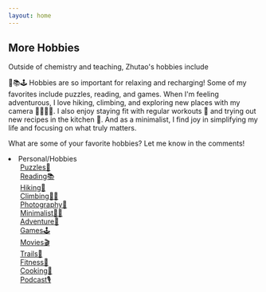 ```yaml
---
layout: home
---
```


## More Hobbies

Outside of chemistry and teaching, Zhutao's hobbies include

🧩📚🕹️ Hobbies are so important for relaxing and recharging! Some of my favorites include puzzles, reading, and games. When I'm feeling adventurous, I love hiking, climbing, and exploring new places with my camera 🌄🧗‍♂️📸. I also enjoy staying fit with regular workouts 💪 and trying out new recipes in the kitchen 🍳. And as a minimalist, I find joy in simplifying my life and focusing on what truly matters. 

What are some of your favorite hobbies? Let me know in the comments!


<li>Personal/Hobbies
<ul>
    <li><a href="{{ site.github.url }}/s/hobbies-puzzles">Puzzles🧩</a></li>
    <li><a href="{{ site.github.url }}/s/hobbies-reading">Reading📚</a></li>
    <li><a href="{{ site.github.url }}/s/hobbies-hiking">Hiking🌄</a></li>
    <li><a href="{{ site.github.url }}/s/hobbies-climbing">Climbing🧗‍♂️</a></li>
    <li><a href="{{ site.github.url }}/s/hobbies-photography">Photography📸</a></li>
    <li><a href="{{ site.github.url }}/s/hobbies-minimalist">Minimalist🚶‍♂️</a></li>
    <li><a href="{{ site.github.url }}/s/hobbies-adventure">Adventure🌄</a></li>
    <li><a href="{{ site.github.url }}/s/hobbies-games">Games🕹️</a></li>
    <li><a href="{{ site.github.url }}/s/hobbies-movies">Movies🎬</a></li>
    <li><a href="{{ site.github.url }}/s/hobbies-trails">Trails🍁</a></li>
    <li><a href="{{ site.github.url }}/s/hobbies-fitness">Fitness💪</a></li>
    <li><a href="{{ site.github.url }}/s/hobbies-cooking">Cooking🍳</a></li>
    <li><a href="{{ site.github.url }}/s/hobbies-podcast">Podcast🎙️</a></li>
</ul>
</li>

<style>
    /* To create a hyperlink in HTML without an underline 
    a {
      text-decoration: none;
      color: blue;
    }*/
    /* Remove bullets from the outer list */
    ul {
      list-style-type: none;
    }
    
    /* Remove bullets none, Add bullets to the nested list circle */
    ul ul {
      list-style-type: none;
    }
    
    /* Indent the nested list */
    ul ul {
      margin-left: 20px;
    }
  </style>
  
